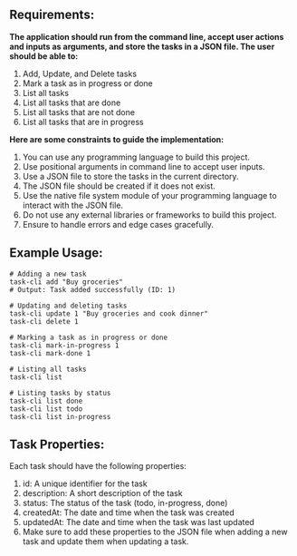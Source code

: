 ## Requirements:

**The application should run from the command line, 
accept user actions and inputs as arguments, 
and store the tasks in a JSON file. The user should be able to:**

1. Add, Update, and Delete tasks
2. Mark a task as in progress or done
3. List all tasks
4. List all tasks that are done
5. List all tasks that are not done
6. List all tasks that are in progress


**Here are some constraints to guide the implementation:**

1. You can use any programming language to build this project.
2. Use positional arguments in command line to accept user inputs.
3. Use a JSON file to store the tasks in the current directory.
4. The JSON file should be created if it does not exist.
5. Use the native file system module of your programming language to interact with the JSON file.
6. Do not use any external libraries or frameworks to build this project.
7. Ensure to handle errors and edge cases gracefully.


## Example Usage:
```
# Adding a new task
task-cli add "Buy groceries"
# Output: Task added successfully (ID: 1)

# Updating and deleting tasks
task-cli update 1 "Buy groceries and cook dinner"
task-cli delete 1

# Marking a task as in progress or done
task-cli mark-in-progress 1
task-cli mark-done 1

# Listing all tasks
task-cli list

# Listing tasks by status
task-cli list done
task-cli list todo
task-cli list in-progress
```

## Task Properties:
Each task should have the following properties:

1. id: A unique identifier for the task  
2. description: A short description of the task  
3. status: The status of the task (todo, in-progress, done)  
4. createdAt: The date and time when the task was created  
5. updatedAt: The date and time when the task was last updated  
6. Make sure to add these properties to the JSON file when adding a new task and update them when updating a task.  